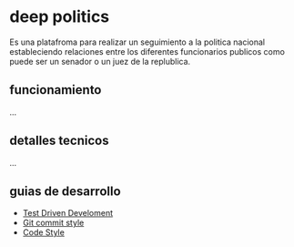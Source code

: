 # deep politics

Es una platafroma para realizar un seguimiento a la politica nacional estableciendo relaciones entre los diferentes funcionarios publicos como puede ser un senador o un juez de la replublica.

## funcionamiento

...

## detalles tecnicos

...

## guias de desarrollo

* [Test Driven Develoment][tdd]
* [Git commit style](gcs)
* [Code Style](https://github.com/airbnb/javascript)


[tdd]:https://en.wikipedia.org/wiki/Test-driven_development
[gcs]:https://github.com/slashsBin/styleguide-git-commit-message#notes
